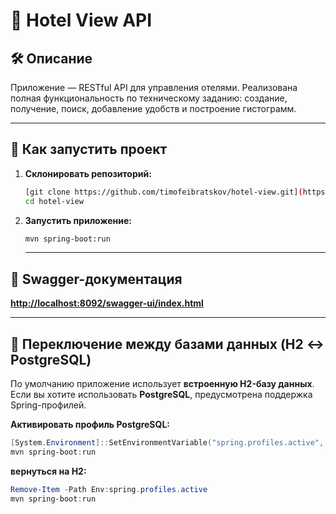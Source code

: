 # 📘 Hotel View API

## 🛠 Описание

Приложение — RESTful API для управления отелями. Реализована полная функциональность по техническому заданию: создание, получение, поиск, добавление удобств и построение гистограмм.

---

## 🚀 Как запустить проект

1. **Склонировать репозиторий:**

   ```bash
   [git clone https://github.com/timofeibratskov/hotel-view.git](https://github.com/timofeibratskov/hotel-view.git)
   cd hotel-view
   ```
2. **Запустить приложение:**
      ```bash
   mvn spring-boot:run
   ```
      
   ---
   
## 🔗 Swagger-документация     
****[http://localhost:8092/swagger-ui/index.html](http://localhost:8092/swagger-ui/index.html)****

---

## 🧩 Переключение между базами данных (H2 ↔ PostgreSQL)

По умолчанию приложение использует **встроенную H2-базу данных**.  
Если вы хотите использовать **PostgreSQL**, предусмотрена поддержка Spring-профилей.

**Активировать профиль PostgreSQL:**

```powershell
[System.Environment]::SetEnvironmentVariable("spring.profiles.active", "postgres", "Process")
mvn spring-boot:run
```

**вернуться на H2:**

```powershell
Remove-Item -Path Env:spring.profiles.active
mvn spring-boot:run
```
